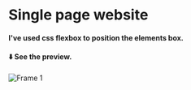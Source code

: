 # Single page website

#### I've used css flexbox to position the elements box.

#### ⬇️ See the preview.


![Frame 1](https://user-images.githubusercontent.com/81806904/121892653-f21da080-cd14-11eb-882a-60a5963ab71b.png)
